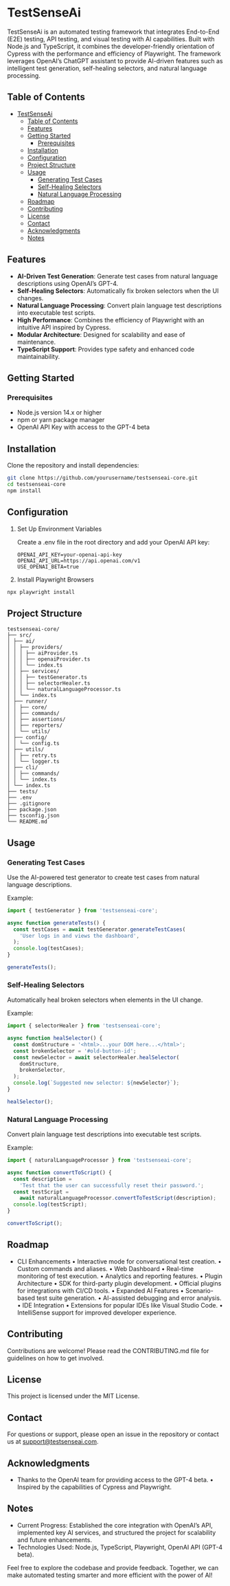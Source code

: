 # TestSenseAi

TestSenseAi is an automated testing framework that integrates End-to-End (E2E) testing, API testing, and visual testing with AI capabilities. Built with Node.js and TypeScript, it combines the developer-friendly orientation of Cypress with the performance and efficiency of Playwright. The framework leverages OpenAI’s ChatGPT assistant to provide AI-driven features such as intelligent test generation, self-healing selectors, and natural language processing.

## Table of Contents

- [TestSenseAi](#testsenseai)
  - [Table of Contents](#table-of-contents)
  - [Features](#features)
  - [Getting Started](#getting-started)
    - [Prerequisites](#prerequisites)
  - [Installation](#installation)
  - [Configuration](#configuration)
  - [Project Structure](#project-structure)
  - [Usage](#usage)
    - [Generating Test Cases](#generating-test-cases)
    - [Self-Healing Selectors](#self-healing-selectors)
    - [Natural Language Processing](#natural-language-processing)
  - [Roadmap](#roadmap)
  - [Contributing](#contributing)
  - [License](#license)
  - [Contact](#contact)
  - [Acknowledgments](#acknowledgments)
  - [Notes](#notes)

## Features

- **AI-Driven Test Generation**: Generate test cases from natural language descriptions using OpenAI’s GPT-4.
- **Self-Healing Selectors**: Automatically fix broken selectors when the UI changes.
- **Natural Language Processing**: Convert plain language test descriptions into executable test scripts.
- **High Performance**: Combines the efficiency of Playwright with an intuitive API inspired by Cypress.
- **Modular Architecture**: Designed for scalability and ease of maintenance.
- **TypeScript Support**: Provides type safety and enhanced code maintainability.

## Getting Started

### Prerequisites

- Node.js version 14.x or higher
- npm or yarn package manager
- OpenAI API Key with access to the GPT-4 beta

## Installation

Clone the repository and install dependencies:

```sh
git clone https://github.com/yourusername/testsenseai-core.git
cd testsenseai-core
npm install
```

## Configuration

1. Set Up Environment Variables

   Create a .env file in the root directory and add your OpenAI API key:

   ```text
   OPENAI_API_KEY=your-openai-api-key
   OPENAI_API_URL=https://api.openai.com/v1
   USE_OPENAI_BETA=true
   ```

2. Install Playwright Browsers

```sh
npx playwright install
```

## Project Structure

```text
testsenseai-core/
├── src/
│ ├── ai/
│ │ ├── providers/
│ │ │ ├── aiProvider.ts
│ │ │ ├── openaiProvider.ts
│ │ │ └── index.ts
│ │ ├── services/
│ │ │ ├── testGenerator.ts
│ │ │ ├── selectorHealer.ts
│ │ │ └── naturalLanguageProcessor.ts
│ │ └── index.ts
│ ├── runner/
│ │ ├── core/
│ │ ├── commands/
│ │ ├── assertions/
│ │ ├── reporters/
│ │ └── utils/
│ ├── config/
│ │ └── config.ts
│ ├── utils/
│ │ ├── retry.ts
│ │ └── logger.ts
│ ├── cli/
│ │ ├── commands/
│ │ └── index.ts
│ └── index.ts
├── tests/
├── .env
├── .gitignore
├── package.json
├── tsconfig.json
└── README.md
```

## Usage

### Generating Test Cases

Use the AI-powered test generator to create test cases from natural language descriptions.

Example:

```typescript
import { testGenerator } from 'testsenseai-core';

async function generateTests() {
  const testCases = await testGenerator.generateTestCases(
    'User logs in and views the dashboard',
  );
  console.log(testCases);
}

generateTests();
```

### Self-Healing Selectors

Automatically heal broken selectors when elements in the UI change.

Example:

```typescript
import { selectorHealer } from 'testsenseai-core';

async function healSelector() {
  const domStructure = '<html>...your DOM here...</html>';
  const brokenSelector = '#old-button-id';
  const newSelector = await selectorHealer.healSelector(
    domStructure,
    brokenSelector,
  );
  console.log(`Suggested new selector: ${newSelector}`);
}

healSelector();
```

### Natural Language Processing

Convert plain language test descriptions into executable test scripts.

Example:

```typescript
import { naturalLanguageProcessor } from 'testsenseai-core';

async function convertToScript() {
  const description =
    'Test that the user can successfully reset their password.';
  const testScript =
    await naturalLanguageProcessor.convertToTestScript(description);
  console.log(testScript);
}

convertToScript();
```

## Roadmap

- CLI Enhancements
  • Interactive mode for conversational test creation.
  • Custom commands and aliases.
  • Web Dashboard
  • Real-time monitoring of test execution.
  • Analytics and reporting features.
  • Plugin Architecture
  • SDK for third-party plugin development.
  • Official plugins for integrations with CI/CD tools.
  • Expanded AI Features
  • Scenario-based test suite generation.
  • AI-assisted debugging and error analysis.
  • IDE Integration
  • Extensions for popular IDEs like Visual Studio Code.
  • IntelliSense support for improved developer experience.

## Contributing

Contributions are welcome! Please read the CONTRIBUTING.md file for guidelines on how to get involved.

## License

This project is licensed under the MIT License.

## Contact

For questions or support, please open an issue in the repository or contact us at <support@testsenseai.com>.

## Acknowledgments

- Thanks to the OpenAI team for providing access to the GPT-4 beta.
  • Inspired by the capabilities of Cypress and Playwright.

## Notes

- Current Progress: Established the core integration with OpenAI’s API, implemented key AI services, and structured the project for scalability and future enhancements.
- Technologies Used: Node.js, TypeScript, Playwright, OpenAI API (GPT-4 beta).

Feel free to explore the codebase and provide feedback. Together, we can make automated testing smarter and more efficient with the power of AI!

